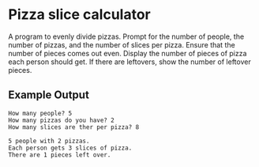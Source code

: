 # Pizza slice calculator

A program to evenly divide pizzas. Prompt for the
number of people, the number of pizzas, and the number of
slices per pizza. Ensure that the number of pieces comes out
even. Display the number of pieces of pizza each person
should get. If there are leftovers, show the number of leftover
pieces.

## Example Output

```plaintext
How many people? 5
How many pizzas do you have? 2
How many slices are ther per pizza? 8

5 people with 2 pizzas.
Each person gets 3 slices of pizza.
There are 1 pieces left over.
```
